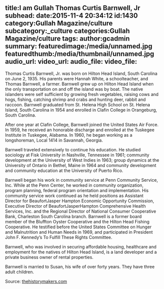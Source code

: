 title:I am Gullah Thomas Curtis Barnwell, Jr
subhead:
date:2015-11-4 20:34:12
id:1430
category:Gullah Magazine/culture
subcategory:_culture
categories:Gullah Magazine/culture
tags:
author:gcadmin
summary:
featuredimage:/media/unnamed.jpg
featuredthumb:/media/thumbnail/unnamed.jpg
audio_url:
video_url:
audio_file:
video_file:
---

Thomas Curtis Barnwell, Jr. was born on Hilton Head Island, South Carolina on June 2, 1935.
His parents were Hannah White, a schoolteacher, and Thomas Barnwell, a farmer. Barnwell
grew up on Hilton Head Island when the only transportation on and off the island was by boat.
The native islanders were self sufficient by growing fresh vegetables, raising cows and hogs,
fishing, catching shrimp and crabs and hunting deer, rabbit and raccoon. Barnwell graduated
from St. Helena High School on St. Helena Island, South Carolina in 1954 and enrolled in Clafin
College in Orangeburg, South Carolina.


After one year at Clafin College, Barnwell joined the United States Air Force. In 1959, he
received an honorable discharge and enrolled at the Tuskegee Institute in Tuskegee, Alabama.
In 1960, he began working as a longshoreman, Local 1414 in Savannah, Georgia.


Barnwell traveled extensively to continue his education. He studied sociology at Fisk University
in Nashville, Tennessee in 1961; community development at the University of West Indies in
1963; group dynamics at the University of Ontario in Bethel, Maine in 1964 and community
development and community education at the University of Puerto Rico.


Barnwell began his work in community service at Penn Community Service, Inc. While at the
Penn Center, he worked in community organization, program planning, federal program
orientation and implementation. His community service work continued as he held positions as
Assistant Director for Beaufort­Jasper Hampton Economic Opportunity Commission, Executive
Director of Beaufort­Jasper­Hampton Comprehensive Health Services, Inc. and the Regional
Director of National Consumer Cooperative Bank, Charleston South Carolina branch. Barnwell
is a former board member of the Bluffton Oyster Cooperative and the Hilton Head Fishing
Cooperative. He testified before the United States Committee on Hunger and Malnutrition and
Human Needs in 1969, and participated in President John F. Kennedy’s To Fulfill These Rights
Committee.

Barnwell, who was involved in securing affordable housing, healthcare and employment for the
natives of Hilton Head Island, is a land developer and a private business owner of rental
properties.

Barnwell is married to Susan, his wife of over forty years. They have three adult children.

Source: [thehistorymakers.com](http://thehistorymakers.com)